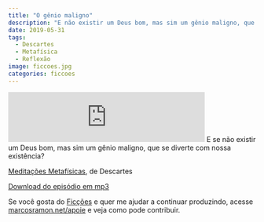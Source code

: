 ```yaml
---
title: "O gênio maligno"
description: "E não existir um Deus bom, mas sim um gênio maligno, que se diverte com nossa existência?"
date: 2019-05-31
tags: 
  - Descartes
  - Metafísica
  - Reflexão
image: ficcoes.jpg
categories: ficcoes
---
```


<iframe src="https://anchor.fm/podcastficcoes/embed/episodes/O-gnio-maligno-e474od" height="102px" width="400px" frameborder="0" scrolling="no"></iframe>
E se não existir um Deus bom, mas sim um gênio maligno, que se diverte com nossa existência?

[Meditações Metafísicas](https://amzn.to/2Wel388), de Descartes

[Download do episódio em mp3](https://s3-us-west-2.amazonaws.com/anchor-audio-bank/production/2019-4-31/16246043-44100-2-1a6d0503afd09.mp3)
 
Se você gosta do [Ficções](https://marcosramon.net/ficcoes/) e quer me ajudar a continuar produzindo, acesse [marcosramon.net/apoie](https://marcosramon.net/apoie/) e veja como pode contribuir.
